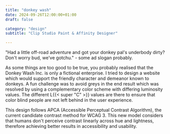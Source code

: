 ```yaml
---
title: "donkey wash"
date: 2024-09-26T12:00:00+01:00
draft: false

category: "design"
subtitle: "Clip Studio Paint & Affinity Designer"

---
```


"Had a little off-road adventure and got your donkey pal's underbody dirty? Don't worry bud, we've gotchu." - some ad slogan probably.

As some things are too good to be true, you probably realised that the Donkey Wash Inc. is only a fictional enterprise. I tried to design a website which would support the friendly character and demeanor known to donkeys. A fun challenge was to avoid greys in the end result which was resolved by using a complementary color scheme with differing luminosity values. The different L{{< super "C" >}} values are there to ensure that color blind people are not left behind in the user experience.

This design follows APCA (Accessible Perceptual Contrast Algorithm), the current candidate contrast method for WCAG 3. This new model considers that humans don't perceive contrast linearly across hue and lightness, therefore achieving better results in accessibility and usability.